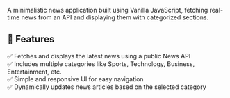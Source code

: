 A minimalistic news application built using Vanilla JavaScript, fetching real-time news from an API and displaying them with categorized sections.  

## 🌟 Features  
✅ Fetches and displays the latest news using a public News API  
✅ Includes multiple categories like Sports, Technology, Business, Entertainment, etc.  
✅ Simple and responsive UI for easy navigation  
✅ Dynamically updates news articles based on the selected category  
